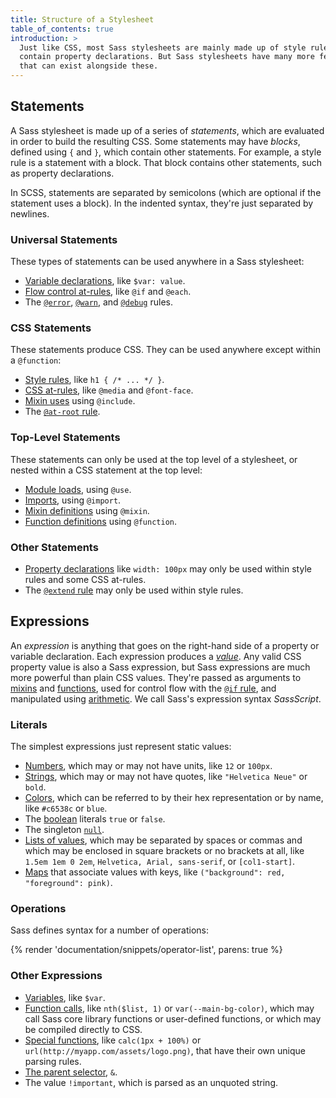 ```yaml
---
title: Structure of a Stylesheet
table_of_contents: true
introduction: >
  Just like CSS, most Sass stylesheets are mainly made up of style rules that
  contain property declarations. But Sass stylesheets have many more features
  that can exist alongside these.
---
```


## Statements

A Sass stylesheet is made up of a series of _statements_, which are evaluated in
order to build the resulting CSS. Some statements may have _blocks_, defined
using `{` and `}`, which contain other statements. For example, a style rule is
a statement with a block. That block contains other statements, such as property
declarations.

In SCSS, statements are separated by semicolons (which are optional if the
statement uses a block). In the indented syntax, they're just separated by
newlines.

### Universal Statements

These types of statements can be used anywhere in a Sass stylesheet:

- [Variable declarations](/documentation/variables), like `$var: value`.
- [Flow control at-rules](/documentation/at-rules/control), like `@if` and
  `@each`.
- The [`@error`](/documentation/at-rules/error),
  [`@warn`](/documentation/at-rules/warn), and
  [`@debug`](/documentation/at-rules/debug) rules.

### CSS Statements

These statements produce CSS. They can be used anywhere except within a
`@function`:

- [Style rules](/documentation/style-rules), like `h1 { /* ... */ }`.
- [CSS at-rules](/documentation/at-rules/css), like `@media` and `@font-face`.
- [Mixin uses](/documentation/at-rules/mixin) using `@include`.
- The [`@at-root` rule](/documentation/at-rules/at-root).

### Top-Level Statements

These statements can only be used at the top level of a stylesheet, or nested
within a CSS statement at the top level:

- [Module loads](/documentation/at-rules/use), using `@use`.
- [Imports](/documentation/at-rules/import), using `@import`.
- [Mixin definitions](/documentation/at-rules/mixin) using `@mixin`.
- [Function definitions](/documentation/at-rules/function) using `@function`.

### Other Statements

- [Property declarations](/documentation/style-rules/declarations) like `width:
100px` may only be used within style rules and some CSS at-rules.
- The [`@extend` rule](/documentation/at-rules/extend) may only be used within
  style rules.

## Expressions

An _expression_ is anything that goes on the right-hand side of a property or
variable declaration. Each expression produces a _[value][]_. Any valid CSS
property value is also a Sass expression, but Sass expressions are much more
powerful than plain CSS values. They're passed as arguments to [mixins][] and
[functions][], used for control flow with the [`@if` rule][], and manipulated
using [arithmetic][]. We call Sass's expression syntax _SassScript_.

[value]: /documentation/values
[mixins]: /documentation/at-rules/mixin
[functions]: /documentation/at-rules/function
[`@if` rule]: /documentation/at-rules/control/if
[arithmetic]: /documentation/operators/numeric

### Literals

The simplest expressions just represent static values:

- [Numbers](/documentation/values/numbers), which may or may not have units,
  like `12` or `100px`.
- [Strings](/documentation/values/strings), which may or may not have quotes,
  like `"Helvetica Neue"` or `bold`.
- [Colors](/documentation/values/colors), which can be referred to by their hex
  representation or by name, like `#c6538c` or `blue`.
- The [boolean](/documentation/values/booleans) literals `true` or `false`.
- The singleton [`null`](/documentation/values/null).
- [Lists of values](/documentation/values/lists), which may be separated by
  spaces or commas and which may be enclosed in square brackets or no brackets
  at all, like `1.5em 1em 0 2em`, `Helvetica, Arial, sans-serif`, or
  `[col1-start]`.
- [Maps](/documentation/values/maps) that associate values with keys, like
  `("background": red, "foreground": pink)`.

### Operations

Sass defines syntax for a number of operations:

{% render 'documentation/snippets/operator-list', parens: true %}

### Other Expressions

- [Variables](/documentation/variables), like `$var`.
- [Function calls](/documentation/at-rules/function), like `nth($list, 1)` or
  `var(--main-bg-color)`, which may call Sass core library functions or
  user-defined functions, or which may be compiled directly to CSS.
- [Special functions](/documentation/syntax/special-functions), like
  `calc(1px + 100%)` or `url(http://myapp.com/assets/logo.png)`, that have their
  own unique parsing rules.
- [The parent selector](/documentation/style-rules/parent-selector), `&`.
- The value `!important`, which is parsed as an unquoted string.

